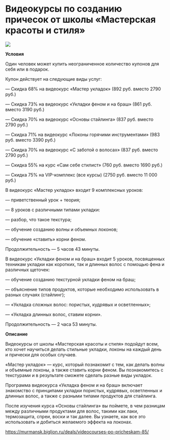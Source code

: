 # Bидеокурсы по созданию причесок от школы «Мастерская красоты и стиля»
![](https://st.biglion.ru/c/w/672/h/378/cfs25/deal_offer/b5/11/b511ffc86e49b3938c2cc95d167fc0ed.jpg)

**Условия**

Один человек может купить неограниченное количество купонов для себя или в подарок.

Купон действует на следующие виды услуг:

— Скидка 68% на видеокурс «Мастер укладок» (892 руб. вместо 2790 руб.)

— Скидка 73% на видеокурс «Укладки феном и на браш» (861 руб. вместо 3190 руб.)

— Скидка 70% на видеокурс «Основы стайлинга» (837 руб. вместо 2790 руб.)

— Скидка 71% на видеокурс «Локоны горячими инструментами» (983 руб. вместо 3390 руб.)

— Скидка 70% на видеокурс «С заботой о волосах» (837 руб. вместо 2790 руб.)

— Скидка 55% на курс «Сам себе стилист» (760 руб. вместо 1690 руб.)

— Скидка 75% на VIP-комплекс (все курсы) (2750 руб. вместо 11 000 руб.)

В видеокурс «Мастер укладок» входит 9 комплексных уроков:

— приветственный урок + теория;

— 8 уроков с различными типами укладки:

— разбор, что такое текстура;

— обучение созданию волны и объемных локонов;

— обучение «ставить» корни феном.

Продолжительность — 5 часов 43 минуты.

В видеокурс «Укладки феном и на браш» входит 5 уроков, посвященных техникам укладки как коротких, так и длинных волос с помощью фена и различных щеточек:

— обучение созданию текстурной укладки феном на браш;

— объяснение типов продуктов, которые необходимо использовать в разных случаях (стайлинг);

— «Укладка сложных волос: пористых, кудрявых и осветленных»;

— «Укладка длинных волос, ставим корни».

Продолжительность — 2 часа 53 минуты.

**Описание**

Видеокурсы от школы «Мастерская красоты и стиля» подойдут всем, кто хочет научиться делать стильные укладки, локоны на каждый день и прически для особых случаев.

«Мастер укладок» — курс, который познакомит с тем, как делать волны и объемные локоны, а также ставить корни феном. Вы познакомитесь с текстурами и в результате сможете сделать разные виды укладок.

Программа видеокурса «Укладка феном и на браш» включает знакомство с принципами укладки пористых, кудрявых, осветленных и длинных волос, а также с разными типами продуктов для стайлинга.

После изучения курса «Основы стайлинга» вы поймете, в чем разницам между различными продуктами для волос, такими как лаки, термозащита, спреи, воски и так далее. Вы узнаете, как все это использовать и добиться желаемого эффекта на локонах.

https://murmansk.biglion.ru/deals/videocourses-po-pricheskam-85/
